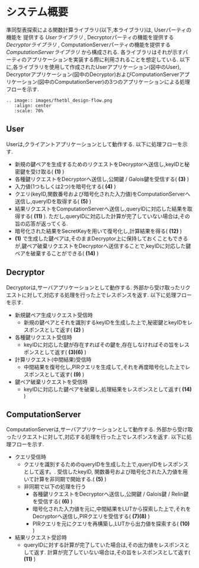 # システム概要

準同型表探索による関数計算ライブラリ(以下,本ライブラリ)は, Userパーティの機能を
提供する *Userライブラリ* , Decryptorパーティの機能を提供する *Decryptorライブラリ* , ComputationServerパーティの機能を提供する *ComputationServerライブラリ* から構成される. 各ライブラリはそれが示すパーティのアプリケーションを実装する際に利用されることを想定している. 以下に,各ライブラリを使用して作成されたUserアプリケーション(図中のUser), Decryptorアプリケーション(図中のDecryptor)およびComputationServerアプリケーション(図中のComputationServer)の3つのアプリケーションによる処理フローを示す.

```eval_rst
.. image:: images/fhetbl_design-flow.png
   :align: center
   :scale: 70%
```

## User

Userは,クライアントアプリケーションとして動作する. 以下に処理フローを示す.

* 新規の鍵ペアを生成するためのリクエストをDecryptorへ送信し,keyIDと秘密鍵を受け取る( **(1)** )
* 各種鍵リクエストをDecryptorへ送信し,公開鍵 / Galois鍵を受信する( **(3)** )
* 入力値(1つもしくは2つ)を暗号化する( **(4)** )
* クエリ(keyID,関数番号および暗号化された入力値)をComputationServerへ送信し,queryIDを取得する( **(5)** )
* 結果リクエストをComputationServerへ送信し,queryIDに対応した結果を取得する( **(11)** ). ただし,queryIDに対応した計算が完了していない場合は,その旨の応答が返ってくる.
* 暗号化された結果をSecretKeyを用いて復号化し,計算結果を得る( **(12)** )
* **(1)** で生成した鍵ペアは,そのままDecryptor上に保持しておくこともできるが,鍵ペア破棄リクエストをDecryptorへ送信することで,keyIDに対応した鍵ペアを破棄することができる( **(14)** )

## Decryptor

Decryptorは,サーバアプリケーションとして動作する. 外部から受け取ったリクエストに対して,対応する処理を行った上でレスポンスを返す. 以下に処理フローを示す.

* 新規鍵ペア生成リクエスト受信時
  * 新規の鍵ペアとそれを識別するkeyIDを生成した上で,秘密鍵とkeyIDをレスポンスとして返す( **(2)** )
* 各種鍵リクエスト受信時
  * keyIDに対応した鍵が存在すればその鍵を,存在しなければその旨をレスポンスとして返す( **(3)(6)** )
* 計算リクエスト(中間結果)受信時
  * 中間結果を復号化し,PIRクエリを生成して,それを再度暗号化した上でレスポンスとして返す( **(9)** )
* 鍵ペア破棄リクエストを受信時
  * keyIDに対応した鍵ペアを破棄し,処理結果をレスポンスとして返す( **(14)** )

## ComputationServer

ComputationServerは,サーバアプリケーションとして動作する. 外部から受け取ったリクエストに対して,対応する処理を行った上でレスポンスを返す. 以下に処理フローを示す.

* クエリ受信時
  * クエリを識別するためのqueryIDを生成した上で,queryIDをレスポンスとして返す。. 受信したkeyID, 関数番号および暗号化された入力値を用いて計算を非同期で開始する.( **(5)** )
  * 非同期で以下の処理を行う
    * 各種鍵リクエストをDecryptorへ送信し,公開鍵 / Galois鍵 / Relin鍵 を受信する( **(6)** )
    * 暗号化された入力値を元に,中間結果をLUTから探索した上で,それをDecryptorへ送信し,PIRクエリを受信する( **(7)(8)** )
    * PIRクエリを元にクエリを再構築し,LUTから出力値を探索する( **(10)** )
* 結果リクエスト受診時
  * queryIDに対する計算が完了していた場合は,その出力値をレスポンスとして返す. 計算が完了していない場合は,その旨をレスポンスとして返す( **(11)** )

